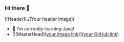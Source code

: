 ### Hi there 👋
![Header](./[Your header image])
- 🌱 I’m currently learning Java!
- [![MasterHead]([your image link](https://github.com/duartenunocosta/duartenunocosta/blob/main/header.png))]([your GitHub link](https://github.com/duartenunocosta))
<!--
**duartenunocosta/duartenunocosta** is a ✨ _special_ ✨ repository because its `README.md` (this file) appears on your GitHub profile.

Here are some ideas to get you started:

- 🔭 I’m currently working on ...
- 🌱 I’m currently learning ...
- 👯 I’m looking to collaborate on ...
- 🤔 I’m looking for help with ...
- 💬 Ask me about ...
- 📫 How to reach me: ...
- 😄 Pronouns: ...
- ⚡ Fun fact: ...
-->
